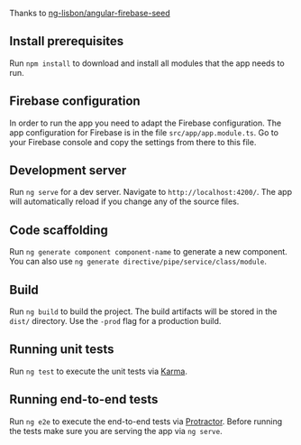 Thanks to [ng-lisbon/angular-firebase-seed](https://github.com/ng-lisbon/angular-firebase-seed)

## Install prerequisites

Run `npm install` to download and install all modules that the app needs to
run.

## Firebase configuration

In order to run the app you need to adapt the Firebase configuration. The app
configuration for Firebase is in the file `src/app/app.module.ts`. Go to your
Firebase console and copy the settings from there to this file.

## Development server

Run `ng serve` for a dev server. Navigate to `http://localhost:4200/`. The app
will automatically reload if you change any of the source files.

## Code scaffolding

Run `ng generate component component-name` to generate a new component. You can
also use `ng generate directive/pipe/service/class/module`.

## Build

Run `ng build` to build the project. The build artifacts will be stored in the
`dist/` directory. Use the `-prod` flag for a production build.

## Running unit tests

Run `ng test` to execute the unit tests via
[Karma](https://karma-runner.github.io).

## Running end-to-end tests

Run `ng e2e` to execute the end-to-end tests via
[Protractor](http://www.protractortest.org/). Before running the tests make
sure you are serving the app via `ng serve`.
